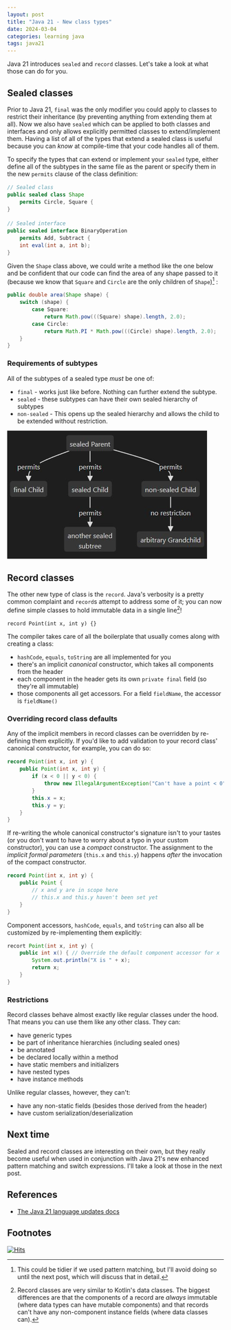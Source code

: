 ```yaml
---
layout: post
title: "Java 21 - New class types"
date: 2024-03-04
categories: learning java
tags: java21
---
```


Java 21 introduces `sealed` and `record` classes. Let's take a look at what those can do for you.

## Sealed classes

Prior to Java 21, `final` was the only modifier you could apply to classes to restrict their inheritance (by preventing anything from extending them at all). Now we also have `sealed` which can be applied to both classes and interfaces and only allows explicitly permitted classes to extend/implement them. Having a list of all of the types that extend a sealed class is useful because you can *know* at compile-time that your code handles all of them.

To specify the types that can extend or implement your `sealed` type, either define all of the subtypes in the same file as the parent or specify them in the new `permits` clause of the class definition:

```java
// Sealed class
public sealed class Shape
	permits Circle, Square {
}

// Sealed interface
public sealed interface BinaryOperation
	permits Add, Subtract {
	int eval(int a, int b);
}
```

Given the `Shape` class above, we could write a method like the one below and be confident that our code can find the area of any shape passed to it (because we know that `Square` and `Circle` are the only children of `Shape`)[^1] :

```java
public double area(Shape shape) {
	switch (shape) {
		case Square: 
			return Math.pow(((Square) shape).length, 2.0);
		case Circle:
			return Math.PI * Math.pow(((Circle) shape).length, 2.0);
	}
}
```

### Requirements of subtypes

All of the subtypes of a sealed type *must* be one of:
- `final` - works just like before. Nothing can further extend the subtype.
- `sealed` - these subtypes can have their own sealed hierarchy of subtypes
- `non-sealed` - This opens up the sealed hierarchy and allows the child to be extended without restriction.


![A sealed class hierarchy](/assets/images/2024-03-04-java-21-new-class-types/sealed-class-hierarchy.JPG)

## Record classes

The other new type of class is the `record`. Java's verbosity is a pretty common complaint and `record`s attempt to address some of it; you can now define simple classes to hold immutable data in a single line[^2]!

```
record Point(int x, int y) {}
```

The compiler takes care of all the boilerplate that usually comes along with creating a class:
- `hashCode`, `equals`, `toString` are all implemented for you
- there's an implicit *canonical* constructor, which takes all components from the header
- each component in the header gets its own `private final` field (so they're all immutable)
- those components all get accessors. For a field `fieldName`, the accessor is `fieldName()`

### Overriding record class defaults

Any of the implicit members in record classes can be overridden by re-defining them explicitly. If you'd like to add validation to your record class' canonical constructor, for example, you can do so:

```java
record Point(int x, int y) {
	public Point(int x, int y) {
		if (x < 0 || y < 0) {
			throw new IllegalArgumentException("Can't have a point < 0");
		}
		this.x = x;
		this.y = y;
	}
}
```

If re-writing the whole canonical constructor's signature isn't to your tastes (or you don't want to have to worry about a typo in your custom constructor), you can use a *compact* constructor. The assignment to the *implicit formal parameters* (`this.x` and `this.y`) happens *after* the invocation of the compact constructor.

```java
record Point(int x, int y) {
	public Point {
		// x and y are in scope here
		// this.x and this.y haven't been set yet
	}
}
```

Component accessors, `hashCode`, `equals`, and `toString` can also all be customized by re-implementing them explicitly:

```java
recort Point(int x, int y) {
	public int x() { // Override the default component accessor for x
		System.out.println("X is " + x);
		return x;
	}
}
```

### Restrictions

Record classes behave almost exactly like regular classes under the hood. That means you can use them like any other class. They can:
- have generic types
- be part of inheritance hierarchies (including sealed ones)
- be annotated
- be declared locally within a method
- have static members and initializers
- have nested types
- have instance methods

Unlike regular classes, however, they can't:
- have any non-static fields (besides those derived from the header)
- have custom serialization/deserialization

## Next time

Sealed and record classes are interesting on their own, but they really become useful when used in conjunction with Java 21's new enhanced pattern matching and switch expressions. I'll take a look at those in the next post.

## References

- [The Java 21 language updates docs](https://docs.oracle.com/en/java/javase/21/language/java-language-changes.html#GUID-C9246BC1-4785-4F3B-997D-58C4319E21C2)

## Footnotes

[^1]: This could be tidier if we used pattern matching, but I'll avoid doing so until the next post, which will discuss that in detail.
[^2]: Record classes are very similar to Kotlin's data classes. The biggest differences are that the components of a record are _always_ immutable (where data types can have mutable components) and that records can't have any non-component instance fields (where data classes can).

[![Hits](https://hits.seeyoufarm.com/api/count/incr/badge.svg?url=https%3A%2F%2Fbrydonleonard.github.io%2Flearning%2Fjava%2F2024%2F03%2F04%2Fjava-21-new-class-types.html&count_bg=%2379C83D&title_bg=%23555555&icon=&icon_color=%23E7E7E7&title=hits&edge_flat=false)](https://hits.seeyoufarm.com)